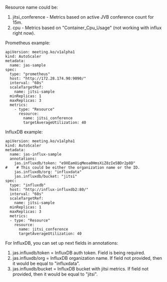 Resource name could be:
1. jitsi_conference - Metrics based on active JVB conference count for 15m.
2. cpu - Metrics based on "Container_Cpu_Usage" (not working with influx right now).

Prometheus example:
```
apiVersion: meeting.ko/v1alpha1
kind: AutoScaler
metadata:
  name: jas-sample
spec:
  type: "prometheus"
  host: "http://172.28.174.90:9090/"
  interval: "60s"
  scaleTargetRef:
    name: jitsi-sample
  minReplicas: 1
  maxReplicas: 3
  metrics:
    - type: "Resource"
      resource:
        name: jitsi_conference
        targetAverageUtilization: 40
```

InfluxDB example:
```
apiVersion: meeting.ko/v1alpha1
kind: AutoScaler
metadata:
  name: jas-influx-sample
  annotations:
    jas.influxdb/token: "e9XEamUiqMeoa0HmsXiZ8zIe5BDr2p8D"
#    # This could be either the organization name or the ID.
    jas.influxdb/org: "influxdata"
    jas.influxdb/bucket: "jitsi"
spec:
  type: "influxdb"
  host: "http://influx-influxdb2:80/"
  interval: "60s"
  scaleTargetRef:
    name: jitsi-sample
  minReplicas: 1
  maxReplicas: 3
  metrics:
  - type: "Resource"
    resource:
      name: jitsi_conference
      targetAverageUtilization: 40

```

For InfluxDB, you can set up next fields in annotations:
1. jas.influxdb/token = InfluxDB auth token. Field is being required.
2. jas.influxdb/org = InfluxDB organization name. If field not provided, then it would be equal to "influxdata".
3. jas.influxdb/bucket = InfluxDB bucket with jitsi metrics. If field not provided, then it would be equal to "jitsi".
